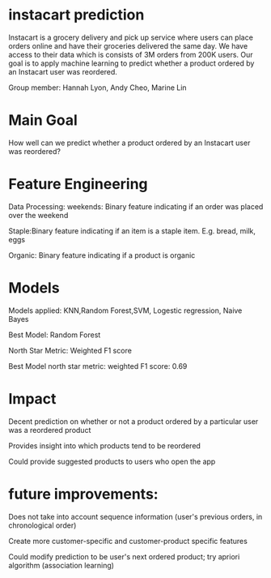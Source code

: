 # instacart prediction
Instacart is a grocery delivery and pick up service where users can 
place orders online and have their groceries delivered the same day.
We have access to their data which is consists of 3M orders from 200K users.
Our goal is to apply machine learning to predict whether a product ordered by an Instacart user was reordered.

Group member: Hannah Lyon, Andy Cheo, Marine Lin

# Main Goal
How well can we predict whether a product ordered by an Instacart user was reordered?

# Feature Engineering
Data Processing: weekends: Binary feature indicating if an order was placed over the weekend

Staple:Binary feature indicating if an item is a staple item. E.g. bread, milk, eggs

Organic: Binary feature indicating if a product is organic

# Models
Models applied: KNN,Random Forest,SVM, Logestic regression, Naive Bayes

Best Model: Random Forest

North Star Metric: Weighted F1 score


Best Model north star metric: weighted F1 score: 0.69

# Impact
Decent prediction on whether or not a product ordered by a particular user was a reordered product

Provides insight into which products tend to be reordered

Could provide suggested products to users who open the app

# future improvements:
Does not take into account sequence information (user's previous orders, in chronological order)

Create more customer-specific and customer-product specific features

Could modify prediction to be user's next ordered product; try apriori algorithm (association learning)
